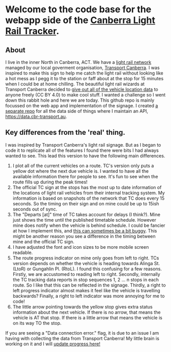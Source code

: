 # Welcome to the code base for the webapp side of the [Canberra Light Rail Tracker](https://cbr-transport.au).

## About
I live in the inner North in Canberra, ACT. We have a [light rail network](https://en.wikipedia.org/wiki/Light_rail_in_Canberra) managed by our local goverment organisation, [Transport Canberra](https://www.transport.act.gov.au/). I was inspired to make this sign to help me catch the light rail without looking like a hot mess as I pegg it to the station or faff about at the stop for 15 minutes when I could be at home chilling. The beautiful light rail wizards at Transport Canberra decided to [give out all of the vehicle location data](https://www.transport.act.gov.au/contact-us/information-for-developers) to anyone freely (CC BY 4.0) to make cool stuff. I wanted a challenge so I went down this rabbit hole and here we are today. This github repo is mainly focussed on the web app and implementation of the signage. I created [a separate repo](https://github.com/flightmansam/cbr-light-rail-data) for all the data side of things where I maintain an API, https://data.cbr-transport.au. 

## Key differences from the 'real' thing.
I was inspired by Transport Canberra's light rail signage. But as I began to code it to replicate all of the features I found there were bits I had always wanted to see. This lead this version to have the following main differences.
1. I plot all of the current vehicles on a route. TC's version only puts a yellow dot where the next due vehicle is. I wanted to have all the available information there for people to see. It's fun to see when the route fills up during the peak times!
2. The official TC sign at the stops has the most up to date information of the locations of light rail vehicles from their internal tracking system. My information is based on snapshots of the network that TC does every 15 seconds. So the timing on their sign and on mine could be up to 15ish seconds out of sync.
3. The "Departs [at]" time of TC takes account for delays (I think?). Mine just shows the time until the published timetable schedule. However mine does notify when the vehicle is behind schedule. I could be fancier at how I implement this, and [this can sometimes be a bit buggy](https://github.com/flightmansam/cbr-light-rail-react/issues/2). This might be another reason you see a difference in the timing between mine and the official TC sign.
4. I have adjusted the font and icon sizes to be more mobile screen readable.
5. The route progress indicator on mine only goes from left to right. TCs version depends on whether the vehicle is heading towards Alinga St. (LtoR) or Gungahlin Pl. (RtoL). I found this confusing for a few reasons. Firstly, we are accustomed to reading left to right. Secondly, internally the TC tracking data reports in stop sequences 1, 2 ... n stops in each route. So I like that this can be reflected in the signage. Thirdly, a right to left progress indicator almost makes it feel like the vehicle is travelling backwards? Finally, a right to left indicator was more annoying for me to code!
6. The little arrow pointing towards the yellow stop gives extra status information about the next vehicle. If there is no arrow, that means the vehicle is AT that stop. If there is a little arrow that means the vehicle is on its way TO the stop.

If you are seeing a "Data connection error." flag, it is due to an issue I am having with collecting the data from Transport Canberra! My little brain is working on it and I will [update progress here!](https://github.com/flightmansam/cbr-light-rail-react/issues/1)
